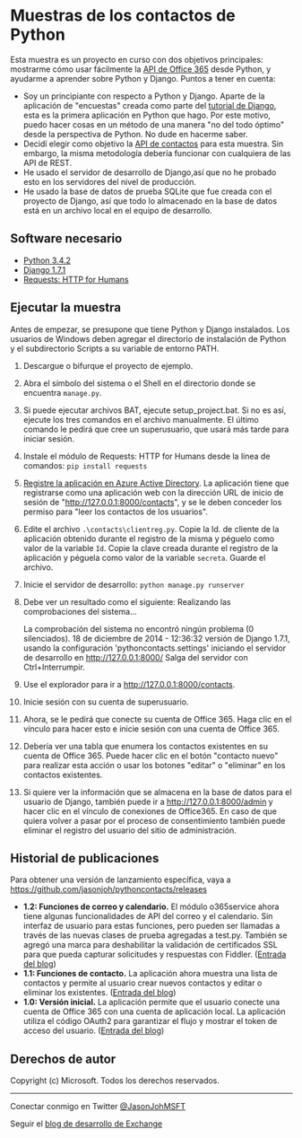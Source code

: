 # Muestras de los contactos de Python #

Esta muestra es un proyecto en curso con dos objetivos principales: mostrarme cómo usar fácilmente la [API de Office 365](http://msdn.microsoft.com/en-us/office/office365/api/api-catalog) desde Python, y ayudarme a aprender sobre Python y Django. Puntos a tener en cuenta:

- Soy un principiante con respecto a Python y Django. Aparte de la aplicación de "encuestas" creada como parte del [tutorial de Django](https://docs.djangoproject.com/en/1.7/intro/tutorial01/), esta es la primera aplicación en Python que hago. Por este motivo, puedo hacer cosas en un método de una manera "no del todo óptimo" desde la perspectiva de Python. No dude en hacerme saber.
- Decidí elegir como objetivo la [API de contactos](http://msdn.microsoft.com/office/office365/APi/contacts-rest-operations) para esta muestra. Sin embargo, la misma metodología debería funcionar con cualquiera de las API de REST.
- He usado el servidor de desarrollo de Django,así que no he probado esto en los servidores del nivel de producción.
- He usado la base de datos de prueba SQLite que fue creada con el proyecto de Django, así que todo lo almacenado en la base de datos está en un archivo local en el equipo de desarrollo.

## Software necesario ##

- [Python 3.4.2](https://www.python.org/downloads/)
- [Django 1.7.1](https://docs.djangoproject.com/en/1.7/intro/install/)
- [Requests: HTTP for Humans](http://docs.python-requests.org/en/latest/)

## Ejecutar la muestra ##

Antes de empezar, se presupone que tiene Python y Django instalados. Los usuarios de Windows deben agregar el directorio de instalación de Python y el subdirectorio Scripts a su variable de entorno PATH.

1. Descargue o bifurque el proyecto de ejemplo.
2. Abra el símbolo del sistema o el Shell en el directorio donde se encuentra `manage.py`.
3. Si puede ejecutar archivos BAT, ejecute setup\_project.bat. Si no es así, ejecute los tres comandos en el archivo manualmente. El último comando le pedirá que cree un superusuario, que usará más tarde para iniciar sesión.
4. Instale el módulo de Requests: HTTP for Humans desde la línea de comandos: `pip install requests`
5. [Registre la aplicación en Azure Active Directory](https://github.com/jasonjoh/office365-azure-guides/blob/master/RegisterAnAppInAzure.md). La aplicación tiene que registrarse como una aplicación web con la dirección URL de inicio de sesión de "http://127.0.0.1:8000/contacts", y se le deben conceder los permiso para "leer los contactos de los usuarios".
6. Edite el archivo `.\contacts\clientreg.py`. Copie la Id. de cliente de la aplicación obtenido durante el registro de la misma y péguelo como valor de la variable `Id`. Copie la clave creada durante el registro de la aplicación y péguela como valor de la variable `secreta`. Guarde el archivo.
7. Inicie el servidor de desarrollo: `python manage.py runserver`
8. Debe ver un resultado como el siguiente:
Realizando las comprobaciones del sistema...
    
    La comprobación del sistema no encontró ningún problema (0 silenciados).
	18 de diciembre de 2014 - 12:36:32 versión de Django 1.7.1,
	usando la configuración 'pythoncontacts.settings'
	iniciando el servidor de desarrollo en http://127.0.0.1:8000/
	Salga del servidor con Ctrl+Interrumpir.
9. Use el explorador para ir a http://127.0.0.1:8000/contacts.
10. Inicie sesión con su cuenta de superusuario.
11. Ahora, se le pedirá que conecte su cuenta de Office 365. Haga clic en el vínculo para hacer esto e inicie sesión con una cuenta de Office 365.
12. Debería ver una tabla que enumera los contactos existentes en su cuenta de Office 365. Puede hacer clic en el botón "contacto nuevo" para realizar esta acción o usar los botones "editar" o "eliminar" en los contactos existentes.
13. Si quiere ver la información que se almacena en la base de datos para el usuario de Django, también puede ir a http://127.0.0.1:8000/admin y hacer clic en el vínculo de conexiones de Office365. En caso de que quiera volver a pasar por el proceso de consentimiento también puede eliminar el registro del usuario del sitio de administración.

## Historial de publicaciones ##

Para obtener una versión de lanzamiento específica, vaya a https://github.com/jasonjoh/pythoncontacts/releases

- **1.2: Funciones de correo y calendario.** El módulo o365service ahora tiene algunas funcionalidades de API del correo y el calendario. Sin interfaz de usuario para estas funciones, pero pueden ser llamadas a través de las nuevas clases de prueba agregadas a test.py. También se agregó una marca para deshabilitar la validación de certificados SSL para que pueda capturar solicitudes y respuestas con Fiddler. ([Entrada del blog](http://blogs.msdn.com/b/exchangedev/archive/2015/01/15/office-365-apis-and-python-part-3-mail-and-calendar-api.aspx))
- **1.1: Funciones de contacto.** La aplicación ahora muestra una lista de contactos y permite al usuario crear nuevos contactos y editar o eliminar los existentes. ([Entrada del blog](http://blogs.msdn.com/b/exchangedev/archive/2015/01/09/office-365-apis-and-python-part-2-contacts-api.aspx))
- **1.0: Versión inicial.** La aplicación permite que el usuario conecte una cuenta de Office 365 con una cuenta de aplicación local. La aplicación utiliza el código OAuth2 para garantizar el flujo y mostrar el token de acceso del usuario. ([Entrada del blog](http://blogs.msdn.com/b/exchangedev/archive/2015/01/05/office-365-apis-and-python-part-1-oauth2.aspx))

## Derechos de autor ##

Copyright (c) Microsoft. Todos los derechos reservados.

----------
Conectar conmigo en Twitter [@JasonJohMSFT](https://twitter.com/JasonJohMSFT)

Seguir el [blog de desarrollo de Exchange](http://blogs.msdn.com/b/exchangedev/)
